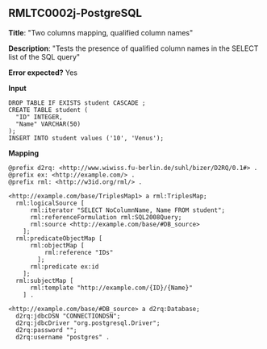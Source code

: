 ## RMLTC0002j-PostgreSQL

**Title**: "Two columns mapping, qualified column names"

**Description**: "Tests the presence of qualified column names in the SELECT list of the SQL query"

**Error expected?** Yes

**Input**
```
DROP TABLE IF EXISTS student CASCADE ;
CREATE TABLE student (
  "ID" INTEGER,
  "Name" VARCHAR(50)
);
INSERT INTO student values ('10', 'Venus');

```

**Mapping**
```
@prefix d2rq: <http://www.wiwiss.fu-berlin.de/suhl/bizer/D2RQ/0.1#> .
@prefix ex: <http://example.com/> .
@prefix rml: <http://w3id.org/rml/> .

<http://example.com/base/TriplesMap1> a rml:TriplesMap;
  rml:logicalSource [
      rml:iterator "SELECT NoColumnName, Name FROM student";
      rml:referenceFormulation rml:SQL2008Query;
      rml:source <http://example.com/base/#DB_source>
    ];
  rml:predicateObjectMap [
      rml:objectMap [
          rml:reference "IDs"
        ];
      rml:predicate ex:id
    ];
  rml:subjectMap [
      rml:template "http://example.com/{ID}/{Name}"
    ] .

<http://example.com/base/#DB_source> a d2rq:Database;
  d2rq:jdbcDSN "CONNECTIONDSN";
  d2rq:jdbcDriver "org.postgresql.Driver";
  d2rq:password "";
  d2rq:username "postgres" .

```

